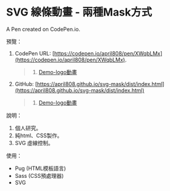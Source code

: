 # SVG 線條動畫 - 兩種Mask方式

A Pen created on CodePen.io.

預覽：

1. CodePen URL: [https://codepen.io/april808/pen/XWqbLMx](https://codepen.io/april808/pen/XWqbLMx).
	> 1. [Demo-logo動畫](https://codepen.io/april808/pen/yLjOagE)
1. GitHub: [https://april808.github.io/svg-mask/dist/index.html](https://april808.github.io/svg-mask/dist/index.html)
	> 1. [Demo-logo動畫](https://april808.github.io/svg-mask/demo-logo/dist/index.html)

說明：

1. 個人研究。
1. 純html、CSS製作。
1. SVG 虛線控制。

使用：

- Pug (HTML模板語言)
- Sass (CSS預處理器)
- SVG